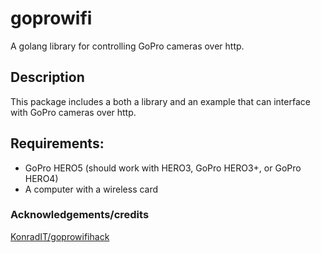 # goprowifi

A golang library for controlling GoPro cameras over http.

## Description

This package includes a both a library and an example that can interface with GoPro cameras over http.

## Requirements:

* GoPro HERO5 (should work with HERO3, GoPro HERO3+, or GoPro HERO4) 
* A computer with a wireless card


### Acknowledgements/credits
[KonradIT/goprowifihack](https://github.com/KonradIT/goprowifihack/)